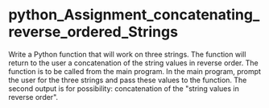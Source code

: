 # python_Assignment_concatenating_reverse_ordered_Strings
Write a Python function that will work on three strings. The function will return to the user a concatenation of  the string values in reverse order. The function is to be called from the main program. In the main program, prompt the user for the three strings and pass these values to the function. The second output is for possibility: concatenation of the "string values in reverse order".
